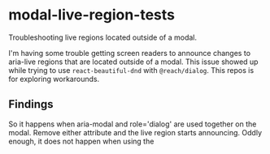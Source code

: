 # modal-live-region-tests

Troubleshooting live regions located outside of a modal.

I'm having some trouble getting screen readers to announce changes to aria-live regions that are located outside of a modal. This issue showed up while trying to use `react-beautiful-dnd` with `@reach/dialog`. This repos is for exploring workarounds.

## Findings

So it happens when aria-modal and role='dialog' are used together on the modal. Remove either attribute and the live region starts announcing. Oddly enough, it does not happen when using the <dialog> tag, but that's very new to Safari (maybe a month ago?) so I probably shouldn't use that in prod yet.

It turns out I can actually pass `aria-modal="false"` to @reach/dialog, which would solve the problem, only it doesn't. That's because @reach/dialog sets `aria-hidden` on [all nodes at the document.body root except for the currently active dialog](https://reach.tech/dialog#using-aria-hidden-for-other-elements) to trap the virtual cursor. That means it also applies `aria-hidden` to the live region div of `react-beautiful-dnd`.
